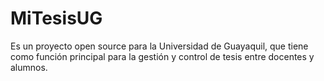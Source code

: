 # MiTesisUG
Es un proyecto open source para la Universidad de Guayaquil, que tiene como función principal para la gestión y control de tesis entre docentes y alumnos.
